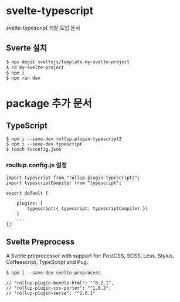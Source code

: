 
# svelte-typescript
svelte-typescript 개발 도입 문서

## Sverte 설치
```bash
$ npx degit sveltejs/template my-svelte-project
$ cd my-svelte-project
$ npm i
$ npm run dev
```

# package 추가 문서
## TypeScript
```
$ npm i --save-dev rollup-plugin-typescript2
$ npm i --save-dev typescript
$ touch tsconfig.json
```

### roullup.config.js 설정
```
import typescript from "rollup-plugin-typescript2";
import typescriptCompiler from "typescript";

export default {
    ...
	plugins: [
		typescript({ typescript: typescriptCompiler })
	]
    ...
};

```

## Svelte Preprocess
A Svelte preprocessor with support for: PostCSS, SCSS, Less, Stylus, Coffeescript, TypeScript and Pug.
```
$ npm i --save-dev svelte-preprocess
```

    // "rollup-plugin-bundle-html": "^0.2.1",
    // "rollup-plugin-css-porter": "^1.0.2",
    // "rollup-plugin-serve": "^1.0.1"